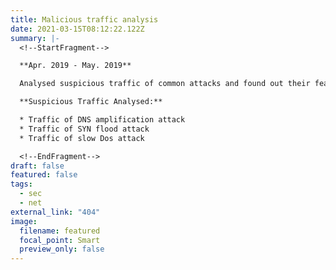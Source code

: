 ```yaml
---
title: Malicious traffic analysis
date: 2021-03-15T08:12:22.122Z
summary: |-
  <!--StartFragment-->

  **Apr. 2019 - May. 2019**

  Analysed suspicious traffic of common attacks and found out their features.

  **Suspicious Traffic Analysed:**

  * Traffic of DNS amplification attack
  * Traffic of SYN flood attack
  * Traffic of slow Dos attack

  <!--EndFragment-->
draft: false
featured: false
tags:
  - sec
  - net
external_link: "404"
image:
  filename: featured
  focal_point: Smart
  preview_only: false
---
```

